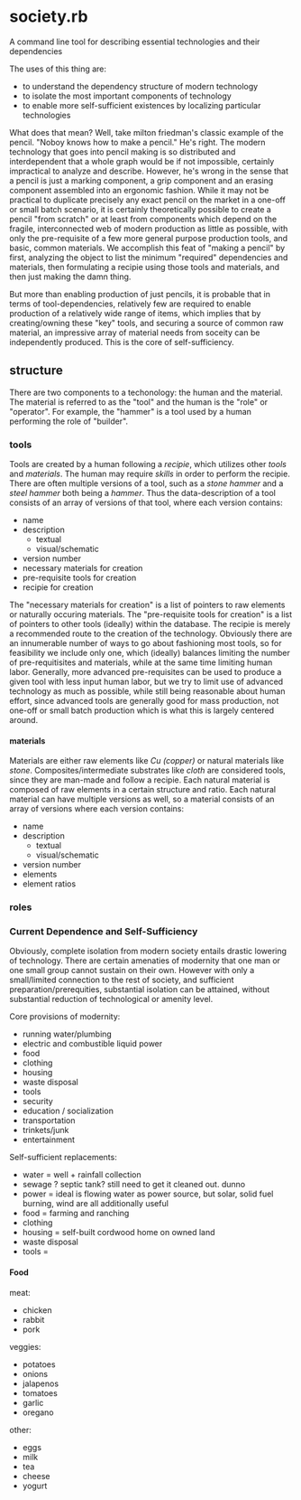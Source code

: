 # society.rb

A command line tool for describing essential technologies and their dependencies

The uses of this thing are:

- to understand the dependency structure of modern technology
- to isolate the most important components of technology
- to enable more self-sufficient existences by localizing particular technologies

What does that mean? Well, take milton friedman's classic example of the pencil. "Noboy knows how to make a pencil." He's right. The modern technology that goes into pencil making is so distributed and interdependent that a whole graph would be if not impossible, certainly impractical to analyze and describe. However, he's wrong in the sense that a pencil is just a marking component, a grip component and an erasing component assembled into an ergonomic fashion. While it may not be practical to duplicate precisely any exact pencil on the market in a one-off or small batch scenario, it is certainly theoretically possible to create a pencil "from scratch" or at least from components which depend on the fragile, interconnected web of modern production as little as possible, with only the pre-requisite of a few more general purpose production tools, and basic, common materials. We accomplish this feat of "making a pencil" by first, analyzing the object to list the minimum "required" dependencies and materials, then formulating a recipie using those tools and materials, and then just making the damn thing.

But more than enabling production of just pencils, it is probable that in terms of tool-dependencies, relatively few are required to enable production of a relatively wide range of items, which implies that by creating/owning these "key" tools, and securing a source of common raw material, an impressive array of material needs from soceity can be independently produced. This is the core of self-sufficiency.

## structure

There are two components to a techonology: the human and the material. The material is referred to as the "tool" and the human is the "role" or "operator". For example, the "hammer" is a tool used by a human performing the role of "builder".

### tools

Tools are created by a human following a *recipie*, which utilizes other *tools* and *materials*. The human may require *skills* in order to perform the recipie. There are often multiple versions of a tool, such as a *stone hammer* and a *steel hammer* both being a *hammer*. Thus the data-description of a tool consists of an array of versions of that tool, where each version contains:

- name
- description
  - textual
  - visual/schematic
- version number
- necessary materials for creation
- pre-requisite tools for creation
- recipie for creation

The "necessary materials for creation" is a list of pointers to raw elements or naturally occuring materials. The "pre-requisite tools for creation" is a list of pointers to other tools (ideally) within the database. The recipie is merely a recommended route to the creation of the technology. Obviously there are an innumerable number of ways to go about fashioning most tools, so for feasibility we include only one, which (ideally) balances limiting the number of pre-requitisites and materials, while at the same time limiting human labor. Generally, more advanced pre-requisites can be used to produce a given tool with less input human labor, but we try to limit use of advanced technology as much as possible, while still being reasonable about human effort, since advanced tools are generally good for mass production, not one-off or small batch production which is what this is largely centered around.

#### materials

Materials are either raw elements like _Cu (copper)_ or natural materials like _stone_. Composites/intermediate substrates like _cloth_ are considered tools, since they are man-made and follow a recipie. Each natural material is composed of raw elements in a certain structure and ratio. Each natural material can have multiple versions as well, so a material consists of an array of versions where each version contains:

- name
- description
  - textual
  - visual/schematic
- version number
- elements
- element ratios

### roles

### Current Dependence and Self-Sufficiency

Obviously, complete isolation from modern society entails drastic lowering of technology. There are certain amenaties of modernity that one man or one small group cannot sustain on their own. However with only a small/limited connection to the rest of society, and sufficient preparation/prerequities, substantial isolation can be attained, without substantial reduction of technological or amenity level.

Core provisions of modernity:
- running water/plumbing
- electric and combustible liquid power
- food
- clothing
- housing
- waste disposal
- tools
- security
- education / socialization
- transportation
- trinkets/junk
- entertainment

Self-sufficient replacements:
- water = well + rainfall collection
- sewage ? septic tank? still need to get it cleaned out. dunno
- power = ideal is flowing water as power source, but solar, solid fuel burning, wind are all additionally useful
- food = farming and ranching
- clothing
- housing = self-built cordwood home on owned land
- waste disposal
- tools =

#### Food

meat:
- chicken
- rabbit
- pork

veggies:
- potatoes
- onions
- jalapenos
- tomatoes
- garlic
- oregano

other:
- eggs
- milk
- tea
- cheese
- yogurt
